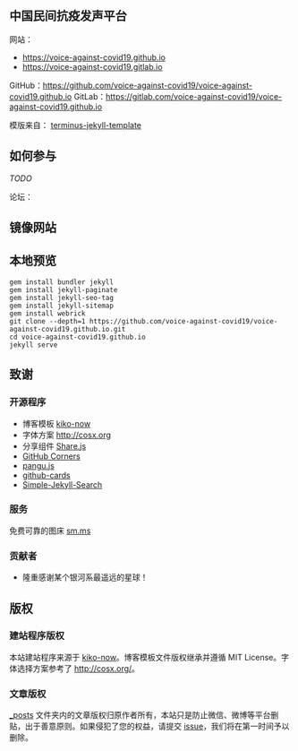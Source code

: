 ## 中国民间抗疫发声平台

网站：  
- https://voice-against-covid19.github.io 
- https://voice-against-covid19.gitlab.io 

GitHub：<https://github.com/voice-against-covid19/voice-against-covid19.github.io>
GitLab：<https://gitlab.com/voice-against-covid19/voice-against-covid19.github.io>

模版来自： [terminus-jekyll-template](https://github.com/TerminusBot/terminus-jekyll-template)


## 如何参与

_TODO_

论坛：  

## 镜像网站


## 本地预览

```
gem install bundler jekyll
gem install jekyll-paginate
gem install jekyll-seo-tag
gem install jekyll-sitemap
gem install webrick
git clone --depth=1 https://github.com/voice-against-covid19/voice-against-covid19.github.io.git
cd voice-against-covid19.github.io
jekyll serve
```

## 致谢

### 开源程序

- 博客模板 [kiko-now](https://github.com/AWEEKJ/kiko-now)
- 字体方案 <http://cosx.org>
- 分享组件 [Share.js](https://github.com/overtrue/share.js)
- [GitHub Corners](http://tholman.com/github-corners/)
- [pangu.js](https://github.com/vinta/pangu.js)
- [github-cards](https://github.com/lepture/github-cards)
- [Simple-Jekyll-Search](https://github.com/christian-fei/Simple-Jekyll-Search)

### 服务

免费可靠的图床 [sm.ms](https://sm.ms/)


### 贡献者

- 隆重感谢某个银河系最遥远的星球！


## 版权

### 建站程序版权

本站建站程序来源于 [kiko-now](https://github.com/AWEEKJ/kiko-now)。博客模板文件版权继承并遵循 MIT License。字体选择方案参考了 <http://cosx.org/>。

### 文章版权

[\_posts](https://github.com/voice-against-covid19/voice-against-covid19.github.io/tree/master/_posts) 文件夹内的文章版权归原作者所有，本站只是防止微信、微博等平台删贴，出于善意原则。如果侵犯了您的权益，请提交 [issue](https://github.com/voice-against-covid19/voice-against-covid19.github.io/issues)，我们将在第一时间予以删除。
